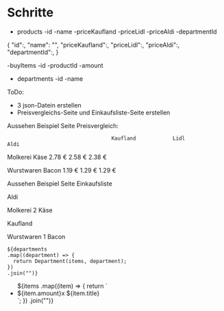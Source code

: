 # Schritte

- products
    -id
    -name
    -priceKaufland
    -priceLidl
    -priceAldi
    -departmentId

{
        "id":,
        "name": "",
        "priceKaufland":,
        "priceLidl":,
        "priceAldi":,
        "departmentId":,
    }

-buyItems
    -id
    -productId
    -amount
- departments
    -id
    -name


ToDo:
- 3 json-Datein erstellen
- Preisvergleichs-Seite und Einkaufsliste-Seite erstellen




Aussehen Beispiel Seite Preisvergleich:

                                      Kaufland            Lidl            Aldi

Molkerei
Käse                                 2.78 €             2.58 €          2.38 €

Wurstwaren
Bacon                                1.19 €             1.29 €          1.29 €


Aussehen Beispiel Seite Einkaufsliste

Aldi

  Molkerei
  2 Käse

  Kaufland

  Wurstwaren
  1 Bacon


	${departments
    .map((department) => {
      return Department(items, department);
    })
    .join("")}




<ul>
		${items
      .map((item) => {
        return `<li> ${item.amount}x ${item.title}</li>`;
      })
      .join("")}
	</ul>